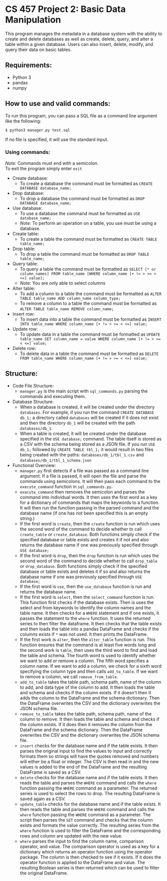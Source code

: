 # CS 457 Project 2: Basic Data Manipulation

This program manages the metadata in a database system with the ability to create and delete databases as well as create, delete, query, and alter a table within a given database. Users can also insert, delete, modify, and query their data on basic tables.

## Requirements:
* Python 3
* pandas
* numpy

## How to use and valid commands:

To run this program, you can pass a SQL file as a command line argument like the following:  
```
$ python3 manager.py test.sql
```
If no file is specified, it will use the standard input.

### Using commands:
_Note:_ Commands must end with a semicolon.  
To exit the program simply enter `exit`
* Create database:
  * To create a database the command must be formatted as `CREATE DATABASE database_name;`
* Drop database:
  * To drop a database the command must be formatted as `DROP DATABASE database_name;`
* Use database:
  * To use a database the command must be formatted as `USE database_name;`
  * _Note:_ To perform an operation on a table, you use must be using a database.
* Create table:
  * To create a table the command must be formatted as `CREATE TABLE table_name;`
* Drop table:
  * To drop a table the command must be formatted as `DROP TABLE table_name;`
* Query table:
  * To query a table the command must be formatted as `SELECT [* or column_names] FROM table_name [WHERE column_name [+ != > >= < <=] value];`
  * _Note:_ You are only able to select columns
* Alter table:
  * To add a column to a table the command must be formatted as `ALTER TABLE table_name ADD column_name column_type;`
  * To remove a column to a table the command must be formatted as `ALTER TABLE table_name REMOVE column_name;`
* Insert row:
  * To insert data into a table the command must be formatted as `INSERT INTO table_name WHERE column_name [+ != > >= < <=] value;`
* Update row:
  * To update data in a table the command must be formatted as `UPDATE table_name SET column_name = value WHERE column_name [+ != > >= < <=] value;`
* Delete row:
  * To delete data in a table the command must be formatted as `DELETE FROM table_name WHERE column_name [+ != > >= < <=] value;`

## Structure:
* Code File Structure:
  * `manager.py` is the main script with `sql_commands.py` parsing the commands and executing them.
* Database Structure:
  * When a database is created, it will be created under the directory `databases`. For example, if you run the command `CREATE DATABASE db_1;` a directory called `databases` will be created if it does not exist and then the directory `db_1` will be created with the path `databases/db_1`.
  * When a table is created, it will be created under the database specified in the `USE database;` command. The table itself is stored as a CSV with the schema being stored as a JSON file. If you run `USE db_1;` followed by `CREATE TABLE tbl_1;` it would result in two files being created with the paths: `databases/db_1/tbl_1.csv` and `databases/db_1/tbl_1_schema.json`
* Functional Overview:
  * `manager.py` first detects if a file was passed as a command line argument. If a file is passed, it will open the file and parse the commands using semicolons. It will then pass each command to the `execute_command` function in `sql_commands.py`.
  * `execute_command` then removes the semicolon and parses the command into individual words. It then uses the first word as a key for a dictionary of commands that maps the keywords to a function. It will then run the function passing in the parsed command and the database name (if one has not been specified this is an empty string.)
  * If the first word is `create`, then the `create` function is run which uses the second word of the command to decide whether to call `create_table` or `create_database`. Both functions simply check if the specified database or table exists and creates it if not and also returns the database name if one was previously specified through `USE database;`
  * If the first word is `drop`, then the `drop` function is run which uses the second word of the command to decide whether to call `drop_table` or `drop_database`. Both functions simply check if the specified database or table exists and deletes it if so  and also returns the database name if one was previously specified through `USE database;`
  * If the first word is `use`, then the `use_database` function is run and returns the database name.
  * If the first word is `select`, then the `select_command` function is run. This function first checks if the database exists. Then is uses the select and from keywords to identify the column names and the table name. It then checks for a `WHERE` statement and if one exists, it passes the statement to the `where` function. It uses the returned series to then filter the dataframe. It then checks that the table exists and then loads the table into a pandas DataFrame and checks if the columns exists if `*` was not used. It then prints the DataFrame.
  * If the first work is `alter`, then the `alter_table` function is run. This function ensures that the command is at least five words long and the second work is `table`, then uses the third word to find and load the table and schema. The fourth word is used to identify whether we want to add or remove a column. The fifth word specifies a column name. If we want to add a column, we check for a sixth word specifying the column type and then calls `add_to_table`. If we want to remove a column, we call `remove_from_table`.
  * `add_to_table` takes the table path, schema path, name of the column to add, and data type of the column to add. It then loads the table and schema and checks if the column exists. If it doesn't then it adds the column to the DataFrame and the schema dictionary. Then the DataFrame overwrites the CSV and the dictionary overwrites the JSON schema file.
  * `remove_to_table` takes the table path, schema path, name of the column to remove. It then loads the table and schema and checks if the column exists. If it does then it removes the column from the DataFrame and the schema dictionary. Then the DataFrame overwrites the CSV and the dictionary overwrites the JSON schema file.
  * `insert` checks for the database name and if the table exists. It then parses the original input to find the values to input and correctly formats them so strings will have the quotes removed and numbers will either be a float or integer. The CSV is then read in and the new values is added to the end of the DataFrame and the resulting DataFrame is saved as a CSV.
  * `delete` checks for the database name and if the table exists. It then reads the table and parses the `WHERE` command and calls the `where` function passing the `WHERE` command as a parameter. The returned series is used to select the rows to drop. The resulting DataFrame is saved again as a CSV.
  * `update_table` checks for the database name and if the table exists. It then reads the table and parses the `WHERE` command and calls the `where` function passing the `WHERE` command as a parameter. The script then parses the `SET` command and checks that the column exists and formats the value correctly. The resulting series from the `where` function is used to filter the DataFrame and the corresponding rows and column are updated with the new value.
  * `where` parses the input to find the column name, comparison operator, and value. The comparison operator is used as a key for a dictionary which returns an operator function using the operator package. The column is then checked to see if it exists. If it does the operator function is applied to the DataFrame and value. The resulting Boolean series is then returned which can be used to filter the original DataFrame.